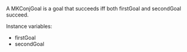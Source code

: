 A MKConjGoal is a goal that succeeds iff both firstGoal and secondGoal succeed.

Instance variables: 
  - firstGoal
  - secondGoal
